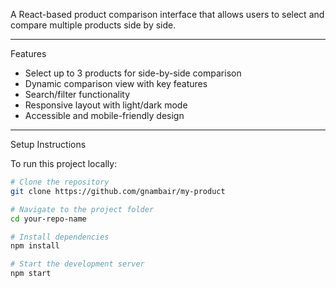 A React-based product comparison interface that allows users to select and compare multiple products side by side.

---

 Features

- Select up to 3 products for side-by-side comparison
- Dynamic comparison view with key features
- Search/filter functionality
- Responsive layout with light/dark mode
- Accessible and mobile-friendly design

---

 Setup Instructions

To run this project locally:

```bash
# Clone the repository
git clone https://github.com/gnambair/my-product

# Navigate to the project folder
cd your-repo-name

# Install dependencies
npm install

# Start the development server
npm start
